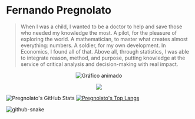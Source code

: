 # Fernando Pregnolato
> When I was a child, I wanted to be a doctor to help and save those who needed my knowledge the most. A pilot, for the pleasure of exploring the world. A mathematician, to master what creates almost everything: numbers. A soldier, for my own development. In Economics, I found all of that.
Above all, through statistics, I was able to integrate reason, method, and purpose, putting knowledge at the service of critical analysis and decision-making with real impact.

<p align="center">
  <img src="https://pregnolatoz.github.io/pregnolatoz/smooth-graph.svg" alt="Gráfico animado" />
</p>

<p align="center">
  <img src="https://pregnolatoz.github.io/pregnolatoz/stocks-ticker.svg" />
</p>

![Pregnolato's GitHub Stats](https://github-readme-stats.vercel.app/api?username=pregnolatoz&show_icons=true&bg_color=000000&title_color=00BFFF&text_color=FFFFFF&icon_color=00BFFF&border_color=00BFFF&custom_title=GitHub%20Stats)
[![Pregnolato's Top Langs](https://github-readme-stats.vercel.app/api/top-langs/?username=pregnolatoz&layout=donut&bg_color=000000&title_color=00BFFF&text_color=FFFFFF&border_color=00BFFF&icon_color=00BFFF)](https://github.com/pregnolatoz/github-readme-stats)



<picture>
  <source media="(prefers-color-scheme: dark)" srcset="https://raw.githubusercontent.com/tobiasmeyhoefer/tobiasmeyhoefer/output/github-snake-dark.svg" />
  <source media="(prefers-color-scheme: light)" srcset="https://raw.githubusercontent.com/tobiasmeyhoefer/tobiasmeyhoefer/output/github-snake.svg" />
  <img alt="github-snake" src="https://raw.githubusercontent.com/tobiasmeyhoefer/tobiasmeyhoefer/output/github-snake.svg" />
</picture>
